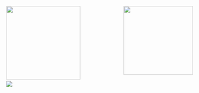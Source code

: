 <img align="left" height="200px" src="https://github-readme-stats.vercel.app/api/top-langs?username=patrickdmatos&langs_count=8&theme=tokyonight&hide_border=true&custom_title=Top%20Linguagens&cache_seconds=14400" />
<div align="right">
  <img height="187px" src="https://streak-stats.demolab.com?user=patrickdmatos&theme=tokyonight&hide_border=true" />
</div>
<br>
<div width="100%" height="10px" style="background-color: #ffffff;"></div>
<img align="center" src="https://github-readme-activity-graph.vercel.app/graph?username=patrickdmatos&theme=tokyo-night&hide_border=true&show_icons=true&custom_title=Grafico%20de%20Contribuicao" />

